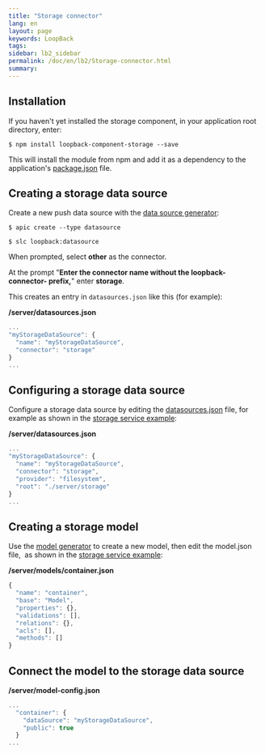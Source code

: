 ```yaml
---
title: "Storage connector"
lang: en
layout: page
keywords: LoopBack
tags:
sidebar: lb2_sidebar
permalink: /doc/en/lb2/Storage-connector.html
summary:
---
```


## Installation

If you haven't yet installed the storage component, in your application root directory, enter:

```shell
$ npm install loopback-component-storage --save
```

This will install the module from npm and add it as a dependency to the application's [package.json](http://docs.strongloop.com/display/LB/package.json) file.

## Creating a storage data source

Create a new push data source with the [data source generator](/doc/en/lb2/Data-source-generator.html):

```shell
$ apic create --type datasource
```

```shell
$ slc loopback:datasource
```

When prompted, select **other** as the connector.

At the prompt "**Enter the connector name without the loopback-connector- prefix,**" enter **storage**.

This creates an entry in `datasources.json` like this (for example):

**/server/datasources.json**

```javascript
...
"myStorageDataSource": {
  "name": "myStorageDataSource",
  "connector": "storage"
}
...
```

## Configuring a storage data source

Configure a storage data source by editing the [datasources.json](/doc/en/lb2/datasources.json.html) file,
for example as shown in the [storage service example](https://github.com/strongloop/loopback-component-storage/blob/master/example-2.0/):

**/server/datasources.json**

```javascript
...
"myStorageDataSource": {
  "name": "myStorageDataSource",
  "connector": "storage",
  "provider": "filesystem",
  "root": "./server/storage"
}
...
```

## Creating a storage model

Use the [model generator](/doc/en/lb2/Model-generator.html) to create a new model, then edit the model.json file, 
as shown in the [storage service example](https://github.com/strongloop/loopback-component-storage/blob/master/example-2.0/):

**/server/models/container.json**

```javascript
{
  "name": "container",
  "base": "Model",
  "properties": {},
  "validations": [],
  "relations": {},
  "acls": [],
  "methods": []
}
```

## Connect the model to the storage data source

**/server/model-config.json**

```javascript
...
  "container": {
    "dataSource": "myStorageDataSource",
    "public": true
  }
...
```
